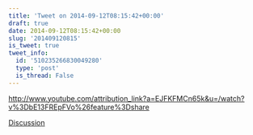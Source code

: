 ```yaml
---
title: 'Tweet on 2014-09-12T08:15:42+00:00'
draft: true
date: 2014-09-12T08:15:42+00:00
slug: '201409120815'
is_tweet: true
tweet_info:
  id: '510235266830049280'
  type: 'post'
  is_thread: False
---
```




<http://www.youtube.com/attribution_link?a=EJFKFMCn65k&u=/watch?v%3DbE13FREpFVo%26feature%3Dshare>

[Discussion](https://x.com/sytelus/status/510235266830049280)
